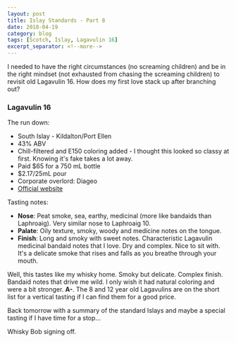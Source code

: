 ```yaml
---
layout: post
title: Islay Standards - Part 8
date: 2018-04-19
category: blog
tags: [Scotch, Islay, Lagavulin 16]
excerpt_separator: <!--more-->
---
```


I needed to have the right circumstances (no screaming children) and be in the right mindset (not exhausted from chasing the screaming children) to revisit old Lagavulin 16. How does my first love stack up after branching out?

<!--more-->

### Lagavulin 16

The run down:
* South Islay - Kildalton/Port Ellen
* 43% ABV
* Chill-filtered and E150 coloring added - I thought this looked so classy at first. Knowing it's fake takes a lot away.
* Paid $65 for a 750 mL bottle
* $2.17/25mL pour
* Corporate overlord: Diageo
* [Official website](https://www.malts.com/en-gb/our-whisky-collection/lagavulin/lagavulin-16-years-old/)

Tasting notes:
* **Nose**: Peat smoke, sea, earthy, medicinal (more like bandaids than Laphroaig). Very similar nose to Laphroaig 10.
* **Palate**: Oily texture, smoky, woody and medicine notes on the tongue.
* **Finish**: Long and smoky with sweet notes. Characteristic Lagavulin medicinal bandaid notes that I love. Dry and complex. Nice to sit with. It's a delicate smoke that rises and falls as you breathe through your mouth.

Well, this tastes like my whisky home. Smoky but delicate. Complex finish. Bandaid notes that drive me wild. I only wish it had natural coloring and were a bit stronger. **A-**. The 8 and 12 year old Lagavulins are on the short list for a vertical tasting if I can find them for a good price.

Back tomorrow with a summary of the standard Islays and maybe a special tasting if I have time for a stop...

Whisky Bob signing off.
